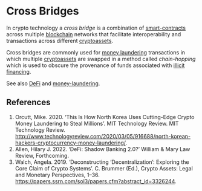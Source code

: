# Cross Bridges
In crypto technology a *cross bridge* is a combination of [smart-contracts](smart-contracts.md) across multiple [blockchain](blockchain.md) networks that facilitate interoperability and transactions across different [cryptoassets](cryptoasset.md).

Cross bridges are commonly used for [money laundering](money-laundering.md) transactions in which multiple [cryptoassets](cryptoasset.md) are swapped in a method called *chain-hopping* which is used to obscure the provenance of funds associated with [illicit financing](illicit-financing.md).

See also [DeFi](defi.md) and [money-laundering](money-laundering.md).

## References
1. Orcutt, Mike. 2020. ‘This Is How North Korea Uses Cutting-Edge Crypto Money Laundering to Steal Millions’. MIT Technology Review. MIT Technology Review. http://www.technologyreview.com/2020/03/05/916688/north-korean-hackers-cryptocurrency-money-laundering/.
1. Allen, Hilary J. 2022. ‘DeFi: Shadow Banking 2.0?’ William & Mary Law Review, Forthcoming.
1. Walch, Angela. 2019. ‘Deconstructing ‘Decentralization’: Exploring the Core Claim of Crypto Systems’. C. Brummer (Ed.), Crypto Assets: Legal and Monetary Perspectives, 1–36. https://papers.ssrn.com/sol3/papers.cfm?abstract_id=3326244.